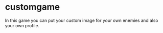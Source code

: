 # customgame
In this game you can put your custom image for your own enemies and also your own profile.
